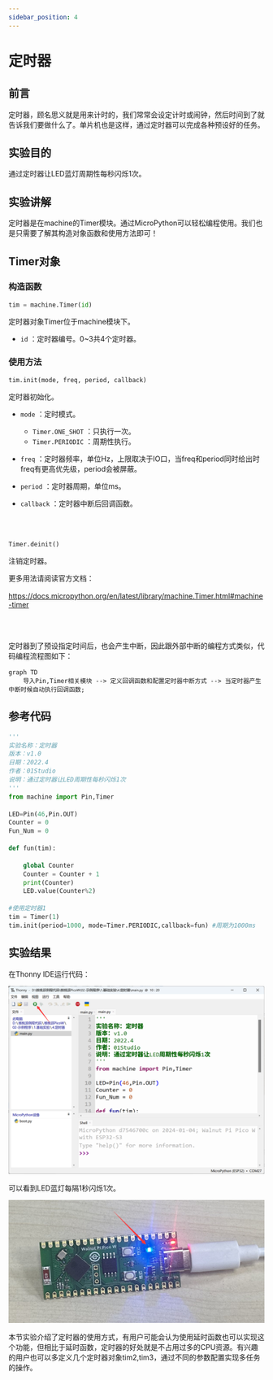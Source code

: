 ```yaml
---
sidebar_position: 4
---
```


# 定时器

## 前言
定时器，顾名思义就是用来计时的，我们常常会设定计时或闹钟，然后时间到了就告诉我们要做什么了。单片机也是这样，通过定时器可以完成各种预设好的任务。

## 实验目的
通过定时器让LED蓝灯周期性每秒闪烁1次。

## 实验讲解

定时器是在machine的Timer模块。通过MicroPython可以轻松编程使用。我们也是只需要了解其构造对象函数和使用方法即可！

## Timer对象

### 构造函数
```python
tim = machine.Timer(id)
```
定时器对象Timer位于machine模块下。

- `id` ：定时器编号。0~3共4个定时器。

### 使用方法
```python
tim.init(mode, freq, period, callback)
```
定时器初始化。
- `mode` ：定时模式。
    - `Timer.ONE_SHOT` ：只执行一次。 
    - `Timer.PERIODIC` ：周期性执行。  

- `freq` ：定时器频率，单位Hz，上限取决于IO口，当freq和period同时给出时freq有更高优先级，period会被屏蔽。

- `period` ：定时器周期，单位ms。

- `callback` ：定时器中断后回调函数。

<br></br>

```python
Timer.deinit()
```
注销定时器。

更多用法请阅读官方文档：<br></br>
https://docs.micropython.org/en/latest/library/machine.Timer.html#machine-timer

<br></br>

定时器到了预设指定时间后，也会产生中断，因此跟外部中断的编程方式类似，代码编程流程图如下：


```mermaid
graph TD
    导入Pin,Timer相关模块 --> 定义回调函数和配置定时器中断方式 --> 当定时器产生中断时候自动执行回调函数;
```

## 参考代码

```python
'''
实验名称：定时器
版本：v1.0
日期：2022.4
作者：01Studio
说明：通过定时器让LED周期性每秒闪烁1次
'''
from machine import Pin,Timer

LED=Pin(46,Pin.OUT)
Counter = 0
Fun_Num = 0

def fun(tim):

    global Counter
    Counter = Counter + 1
    print(Counter)
    LED.value(Counter%2)

#使用定时器1
tim = Timer(1)
tim.init(period=1000, mode=Timer.PERIODIC,callback=fun) #周期为1000ms
```

## 实验结果

在Thonny IDE运行代码：

![timer](./img/timer/timer1.png)

可以看到LED蓝灯每隔1秒闪烁1次。

![timer](./img/timer/timer2.png)

本节实验介绍了定时器的使用方式，有用户可能会认为使用延时函数也可以实现这个功能，但相比于延时函数，定时器的好处就是不占用过多的CPU资源。有兴趣的用户也可以多定义几个定时器对象tim2,tim3，通过不同的参数配置实现多任务的操作。
